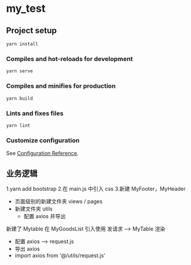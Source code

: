 # my_test

## Project setup

```
yarn install
```

### Compiles and hot-reloads for development

```
yarn serve
```

### Compiles and minifies for production

```
yarn build
```

### Lints and fixes files

```
yarn lint
```

### Customize configuration

See [Configuration Reference](https://cli.vuejs.org/config/).

## 业务逻辑

1.yarn add bootstrap
2.在 main.js 中引入 css
3.新建 MyFooter，MyHeader

-   页面级别的新建文件夹 views / pages
-   新建文件夹 utils
    -   配置 axios 并导出

新建了 Mytable 在 MyGoodsList 引入使用
发请求 --> MyTable 渲染

-   配置 axios --> request.js
-   导出 axios
-   import axios from '@/utils/request.js'

